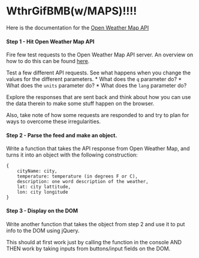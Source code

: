 # WthrGifBMB(w/MAPS)!!!!

Here is the documentation for the [Open Weather Map API](http://openweathermap.org/api)

#### Step 1 - Hit Open Weather Map API

Fire few test requests to the Open Weather Map API server.  An overview on how to do this can be found [here](http://openweathermap.org/current).

Test a few different API requests.  See what happens when you change the values for the different parameters.
	* What does the `q` parameter do?
	* What does the `units` parameter do?
	* What does the `lang` parameter do?

Explore the responses that are sent back and think about how you can use the data therein to make some stuff happen on the browser.

Also, take note of how some requests are responded to and try to plan for ways to overcome these irregularities.

#### Step 2 - Parse the feed and make an object.

Write a function that takes the API response from Open Weather Map, and turns it into an object with the following construction:

```
{
	cityName: city,
	temperature: temperature (in degrees F or C),
	description: one word description of the weather,
	lat: city lattitude,
	lon: city longitude
}
```

#### Step 3 - Display on the DOM

Write another function that takes the object from step 2 and use it to put info to the DOM using jQuery.

This should at first work just by calling the function in the console AND THEN work by taking inputs from buttons/input fields on the DOM.
